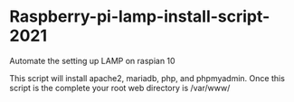 # Raspberry-pi-lamp-install-script-2021
Automate the setting up LAMP on raspian 10


This script will install apache2, mariadb, php, and phpmyadmin.
Once this script is the complete your root web directory is /var/www/
